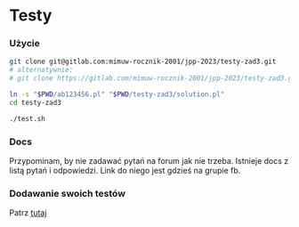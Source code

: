 # Testy

### Użycie

```sh
git clone git@gitlab.com:mimuw-rocznik-2001/jpp-2023/testy-zad3.git
# alternatywnie:
# git clone https://gitlab.com/mimuw-rocznik-2001/jpp-2023/testy-zad3.git

ln -s "$PWD/ab123456.pl" "$PWD/testy-zad3/solution.pl"
cd testy-zad3

./test.sh
```

### Docs

Przypominam, by nie zadawać pytań na forum jak nie trzeba. 
Istnieje docs z listą pytań i odpowiedzi.
Link do niego jest gdzieś na grupie fb.

### Dodawanie swoich testów

Patrz [tutaj](https://gitlab.com/mimuw-ipp-2021/testy-duze-zadanie-3)
